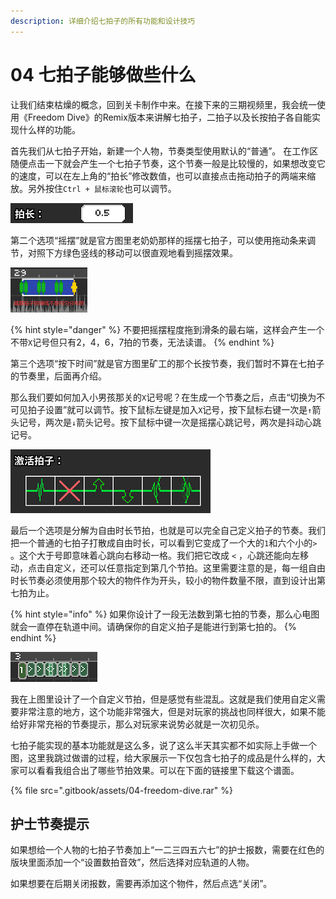 ```yaml
---
description: 详细介绍七拍子的所有功能和设计技巧
---
```


# 04 七拍子能够做些什么

让我们结束枯燥的概念，回到关卡制作中来。在接下来的三期视频里，我会统一使用《Freedom Dive》的Remix版本来讲解七拍子，二拍子以及长按拍子各自能实现什么样的功能。

首先我们从七拍子开始，新建一个人物，节奏类型使用默认的“普通”。 在工作区随便点击一下就会产生一个七拍子节奏，这个节奏一般是比较慢的，如果想改变它的速度，可以在左上角的“拍长”修改数值，也可以直接点击拖动拍子的两端来缩放。另外按住`Ctrl + 鼠标滚轮`也可以调节。

![](.gitbook/assets/04-01.png)

第二个选项“摇摆”就是官方图里老奶奶那样的摇摆七拍子，可以使用拖动条来调节，对照下方绿色竖线的移动可以很直观地看到摇摆效果。

![](.gitbook/assets/04-02.png)



{% hint style="danger" %}
不要把摇摆程度拖到滑条的最右端，这样会产生一个不带`X`记号但只有2，4，6，7拍的节奏，无法读谱。
{% endhint %}

第三个选项“按下时间”就是官方图里矿工的那个长按节奏，我们暂时不算在七拍子的节奏里，后面再介绍。 

那么我们要如何加入小男孩那关的`X`记号呢？在生成一个节奏之后，点击“切换为不可见拍子设置”就可以调节。按下鼠标左键是加入`X`记号，按下鼠标右键一次是`↑`箭头记号，两次是`↓`箭头记号。按下鼠标中键一次是摇摆心跳记号，两次是抖动心跳记号。

![](.gitbook/assets/04-03.png)

最后一个选项是分解为自由时长节拍，也就是可以完全自己定义拍子的节奏。我们把一个普通的七拍子打散成自由时长，可以看到它变成了一个大的`1`和六个小的`>` 。这个大于号即意味着心跳向右移动一格。我们把它改成 `<` ，心跳还能向左移动，点击自定义，还可以任意指定到第几个节拍。这里需要注意的是，每一组自由时长节奏必须使用那个较大的物件作为开头，较小的物件数量不限，直到设计出第七拍为止。

{% hint style="info" %}
如果你设计了一段无法数到第七拍的节奏，那么心电图就会一直停在轨道中间。请确保你的自定义拍子是能进行到第七拍的。
{% endhint %}

![](.gitbook/assets/04-04.png)

我在上图里设计了一个自定义节拍，但是感觉有些混乱。这就是我们使用自定义需要非常注意的地方，这个功能非常强大，但是对玩家的挑战也同样很大，如果不能给好非常充裕的节奏提示，那么对玩家来说势必就是一次初见杀。

七拍子能实现的基本功能就是这么多，说了这么半天其实都不如实际上手做一个图，这里我跳过做谱的过程，给大家展示一下仅包含七拍子的成品是什么样的，大家可以看看我组合出了哪些节拍效果。可以在下面的链接里下载这个谱面。

{% file src=".gitbook/assets/04-freedom-dive.rar" %}

## 护士节奏提示

如果想给一个人物的七拍子节奏加上“一二三四五六七”的护士报数，需要在红色的版块里面添加一个“设置数拍音效”，然后选择对应轨道的人物。

如果想要在后期关闭报数，需要再添加这个物件，然后点选“关闭”。

